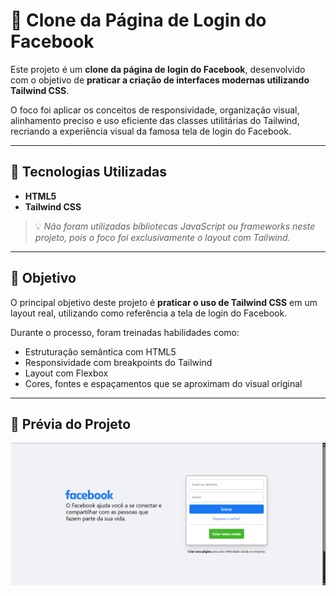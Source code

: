 # 🔐 Clone da Página de Login do Facebook

Este projeto é um **clone da página de login do Facebook**, desenvolvido com o objetivo de **praticar a criação de interfaces modernas utilizando Tailwind CSS**.

O foco foi aplicar os conceitos de responsividade, organização visual, alinhamento preciso e uso eficiente das classes utilitárias do Tailwind, recriando a experiência visual da famosa tela de login do Facebook.

---

## 🧪 Tecnologias Utilizadas

- **HTML5**
- **Tailwind CSS**

> 💡 *Não foram utilizadas bibliotecas JavaScript ou frameworks neste projeto, pois o foco foi exclusivamente o layout com Tailwind.*

---

## 🎯 Objetivo

O principal objetivo deste projeto é **praticar o uso de Tailwind CSS** em um layout real, utilizando como referência a tela de login do Facebook.  

Durante o processo, foram treinadas habilidades como:

- Estruturação semântica com HTML5
- Responsividade com breakpoints do Tailwind
- Layout com Flexbox
- Cores, fontes e espaçamentos que se aproximam do visual original

---

## 📸 Prévia do Projeto

![Preview do projeto](./src/img/login_facebook.png)

